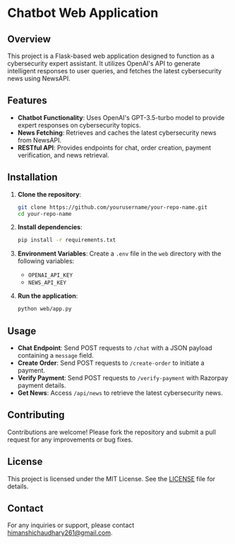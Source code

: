 # Chatbot Web Application

## Overview

This project is a Flask-based web application designed to function as a cybersecurity expert assistant. It utilizes OpenAI's API to generate intelligent responses to user queries, and fetches the latest cybersecurity news using NewsAPI.

## Features

- **Chatbot Functionality**: Uses OpenAI's GPT-3.5-turbo model to provide expert responses on cybersecurity topics.
- **News Fetching**: Retrieves and caches the latest cybersecurity news from NewsAPI.
- **RESTful API**: Provides endpoints for chat, order creation, payment verification, and news retrieval.

## Installation

1. **Clone the repository**:
   ```bash
   git clone https://github.com/yourusername/your-repo-name.git
   cd your-repo-name
   ```

2. **Install dependencies**:
   ```bash
   pip install -r requirements.txt
   ```

3. **Environment Variables**: Create a `.env` file in the `web` directory with the following variables:
   - `OPENAI_API_KEY`
   - `NEWS_API_KEY`

4. **Run the application**:
   ```bash
   python web/app.py
   ```

## Usage

- **Chat Endpoint**: Send POST requests to `/chat` with a JSON payload containing a `message` field.
- **Create Order**: Send POST requests to `/create-order` to initiate a payment.
- **Verify Payment**: Send POST requests to `/verify-payment` with Razorpay payment details.
- **Get News**: Access `/api/news` to retrieve the latest cybersecurity news.

## Contributing

Contributions are welcome! Please fork the repository and submit a pull request for any improvements or bug fixes.

## License

This project is licensed under the MIT License. See the [LICENSE](LICENSE) file for details.

## Contact

For any inquiries or support, please contact himanshichaudhary261@gmail.com.
